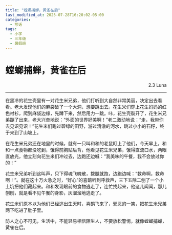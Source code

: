 ```yaml
---
title: "螳螂捕蝉，黄雀在后"
last_modified_at: 2025-07-28T16:20:02-05:00
categories:
  - 写话
tags:
  - 小学
  - 三年级
  - 暑假班
---
```

# 螳螂捕蝉，黄雀在后
<p align="right">2.3 Luna</p>

---


在黑冷的花生壳里有一对花生米兄弟，他们打听到大自然非常美丽，决定出去看看。老大发现他们的麻袋破了一个大洞，想要跳出去。花生米们穿上花生妈妈的红色衬衫，爬到麻袋边缘，先蹲下来，然后用力一跳。咔，花生壳裂开了，花生米兄弟蹦了出来，老大兴奋地说：“外面的世界好美啊！”老二激动地说：“走，我带你去见识见识！”花生米们跑过碧绿的田野，游过清澈的河水，跳过小小的石籽，终于来到了山坡上。

在花生米兄弟还在地里的时候，就有一只叫和和的老鼠盯上了他们，今天早上，和和一点食物都没吃到，饿得前胸贴后背，他看见花生米兄弟，饿得直流口水，两眼直放光，他立刻向花生米们冲过去，边跑还边喊：“我美味的午餐，我不会放过你的！”

花生米兄弟听到这叫声，只下得魂飞魄散，拨腿就跑，边跑边喊：“救命啊，救命啊！”。就在这十万火急之时，“好心”的喜鹊听到呼救声，三下五除二刨了一个小土坑把他们藏起来。和和发现眼前的食物逃走了，连忙找起来，他这儿闻闻，那儿刨刨，就是看不见午餐的身影，灰溜溜地逃走了。

花生米们原本以为他们已经逃出生天时，喜鹊飞来了，邪恶的一笑，把花生米兄弟两下吃进了肚子里。

防人之心不可无，生活中，不能轻易相信陌生人，不要放松警惕，就像螳螂捕蝉，黄雀在后。
